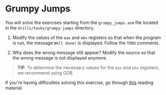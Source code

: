 # Grumpy Jumps

You will solve the exercises starting from the `grumpy_jumps.asm` file located in the `drills/tasks/grumpy-jumps` directory.

1. Modify the values of the `eax` and `ebx` registers so that when the program is run, the message `Well done!` is displayed.
Follow the `TODO` comments.

1. Why does the wrong message still appear?
Modify the source so that the wrong message is not displayed anymore.

> **TIP**: To determine the necessary values for the `eax` and `ebx` registers, we recommend using GDB.

If you're having difficulties solving this exercise, go through [this](../../../reading/README.md) reading material.
